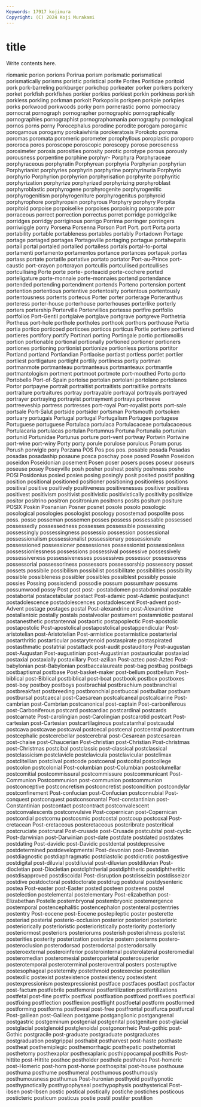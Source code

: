 ```yaml
---
Keywords: 17917 kojimura
Copyright: (C) 2024 Koji Murakami
---
```


# title

Write contents here.



riomanic porion porions Porirua porism porismatic porismatical porismatically porisms
poristic poristical porite Porites Poritidae poritoid pork pork-barreling porkburger porkchop
porkeater porker porkers porkery porket porkfish porkfishes porkier porkies porkiest
porkin porkiness porkish porkless porkling porkman porkolt Porkopolis porkpen porkpie
porkpies porks porkwood porkwoods porky porn pornerastic porno pornocracy pornocrat
pornograph pornographer pornographic pornographically pornographies pornographist pornographomania pornography pornological pornos
porns porny Porocephalus porodine porodite porogam porogamic porogamous porogamy porokaiwhiria
porokeratosis Porokoto poroma poromas poromata poromeric porometer porophyllous poroplastic poroporo
pororoca poros poroscope poroscopic poroscopy porose poroseness porosimeter porosis porosities
porosity porotic porotype porous porously porousness porpentine porphine porphyr- Porphyra
Porphyraceae porphyraceous porphyratin Porphyrean porphyria Porphyrian porphyrian Porphyrianist porphyries porphyrin
porphyrine porphyrinuria Porphyrio porphyrio Porphyrion porphyrion porphyrisation porphyrite porphyritic porphyrization
porphyrize porphyrized porphyrizing porphyroblast porphyroblastic porphyrogene porphyrogenite porphyrogenitic porphyrogenitism porphyrogeniture
porphyrogenitus porphyroid porphyrophore porphyropsin porphyrous Porphyry porphyry Porpita porpitoid porpoise
porpoiselike porpoises porpoising porporate porr porraceous porrect porrection porrectus porret
porridge porridgelike porridges porridgy porriginous porrigo Porrima porringer porringers porriwiggle
porry Porsena Porsenna Porson Port Port. port Porta porta portability
portable portableness portables portably Portadown Portage portage portaged portages Portageville
portaging portague portahepatis portail portal portaled portalled portalless portals portal-to-portal
portamenti portamento portamentos portance portances portapak portas portass portate portatile
portative portato portator Port-au-Prince port-caustic port-crayon portcrayon portcullis portcullised portcullises
portcullising Porte porte porte- porteacid porte-cochere ported porteligature porte-monnaie porte-monnaies
portend portendance portended portending portendment portends Porteno portension portent portention
portentious portentive portentosity portentous portentously portentousness portents porteous Porter porter
porterage Porteranthus porteress porter-house porterhouse porterhouses porterlike porterly porters portership
Porterville Portervillios portesse portfire portfolio portfolios Port-Gentil portglaive portglave portgrave
portgreve Porthetria Portheus port-hole porthole portholes porthook porthors porthouse Portia
portia portico porticoed porticoes porticos porticus Portie portiere portiered portieres
portifory portify Portinari porting Portingale portio portiomollis portion portionable portional
portionally portioned portioner portioners portiones portioning portionist portionize portionless portions
portitor Portland portland Portlandian Portlaoise portlast portless portlet portlier portliest
portligature portlight portlily portliness portly portman portmanmote portmanteau portmanteaus portmanteaux
portmantle portmantologism portment portmoot portmote port-mouthed Porto porto Portobello Port-of-Spain
portoise portolan portolani portolano portolanos Portor portpayne portrait portraitist portraitists
portraitlike portraits portraiture portraitures portray portrayable portrayal portrayals portrayed portrayer
portraying portrayist portrayment portrays portreeve portreeveship portress portresses port-royal Port-royalist
ports port-sale portsale Port-Salut portside portsider portsman Portsmouth portsoken portuary
portugais Portugal portugal Portugalism Portugee portugese Portuguese portuguese Portulaca portulaca
Portulacaceae portulacaceous Portulacaria portulacas portulan Portumnus Portuna Portunalia portunian portunid
Portunidae Portunus porture port-vent portway Portwin Portwine port-wine port-winy Porty
porty porule porulose porulous Porum porus Porush porwigle pory Porzana
POS Pos pos pos. posable posada Posadas posadas posadaship posaune
posca poschay pose posed Posehn Poseidon poseidon Poseidonian posement Posen
poser posers poses poseur poseurs poseuse posey Poseyville posh posher
poshest poshly poshness posho POSI Posidonius posied posies posing posingly
posit posited positif positing position positional positioned positioner positioning positionless
positions positival positive positively positiveness positivenesses positiver positives positivest positivism
positivist positivistic positivistically positivity positivize positor positrino positron positronium positrons
posits positum positure POSIX Poskin Posnanian Posner posnet posole posolo
posologic posological posologies posologist posology posostemad pospolite poss poss. posse
posseman possemen posses possess possessable possessed possessedly possessedness possesses possessible
possessing possessingly possessingness possessio possession possessional possessionalism possessionalist possessionary possessionate
possessioned possessioner possessiones possessionist possessionless possessionlessness possessions possessival possessive possessively
possessiveness possessivenesses possessives possessor possessoress possessorial possessoriness possessors possessorship possessory
posset possets possibile possibilism possibilist possibilitate possibilities possibility possible possibleness
possibler possibles possiblest possibly possie possies Possing possisdendi possodie possum
possumhaw possums possumwood possy Post post post- postabdomen postabdominal postable
postabortal postacetabular postact Post-adamic post-Adamic postadjunct postadolescence postadolescences postadolescent Post-advent
post-Advent postage postages postal Post-alexandrine post-Alexandrine postallantoic postally postals postalveolar
postament postamniotic postanal postanesthetic postantennal postaortic postapoplectic Post-apostolic postapostolic Post-apostolical
postapostolical postappendicular Post-aristotelian post-Aristotelian Post-armistice postarmistice postarterial postarthritic postarticular postarytenoid
postaspirate postaspirated postasthmatic postatrial postattack post-audit postauditory Post-augustan post-Augustan Post-augustinian
post-Augustinian postauricular postaxiad postaxial postaxially postaxillary Post-azilian Post-aztec post-Aztec Post-babylonian
post-Babylonian postbaccalaureate post-bag postbag postbags postbaptismal postbase Post-basket-maker post-bellum postbellum
Post-biblical post-Biblical postbiblical post-boat postbook postbox postboxes post-boy postboy postboys
postbrachial postbrachium postbranchial postbreakfast postbreeding postbronchial postbuccal postbulbar postburn postbursal
postcaecal post-Caesarean postcalcaneal postcalcarine Post-cambrian post-Cambrian postcanonical post-captain Post-carboniferous post-Carboniferous
postcard postcardiac postcardinal postcards postcarnate Post-carolingian post-Carolingian postcarotid postcart Post-cartesian
post-Cartesian postcartilaginous postcatarrhal postcaudal postcava postcavae postcaval postcecal postcenal postcentral
postcentrum postcephalic postcerebellar postcerebral post-Cesarean postcesarean post-chaise post-Chaucerian Post-christian post-Christian
Post-christmas post-Christmas postcibal postclassic post-classical postclassical postclassicism postclavicle postclavicula postclavicular
postclimax postclitellian postclival postcode postcoenal postcoital postcollege postcolon postcolonial Post-columbian
post-Columbian postcolumellar postcomitial postcommissural postcommissure postcommunicant Post-Communion Postcommunion post-communion postcommunion
postconceptive postconcretism postconcretist postcondition postcondylar postconfinement Post-confucian post-Confucian postconnubial Post-conquest
postconquest postconsonantal Post-constantinian post-Constantinian postcontact postcontract postconvalescent postconvalescents postconvulsive Post-copernican
post-Copernican postcordial postcornu postcosmic postcostal postcoup postcoxal Post-cretacean Post-cretaceous postcretaceous
postcribrate postcritical postcruciate postcrural Post-crusade post-Crusade postcubital post-cyclic Post-darwinian post-Darwinian
post-date postdate postdated postdates postdating Post-davidic post-Davidic postdental postdepressive postdetermined
postdevelopmental Post-devonian post-Devonian postdiagnostic postdiaphragmatic postdiastolic postdicrotic postdigestive postdigital post-diluvial
postdiluvial post-diluvian postdiluvian Post-diocletian post-Diocletian postdiphtherial postdiphtheric postdiphtheritic postdisapproved postdiscoidal
Post-disruption postdisseizin postdisseizor postdive postdoctoral postdoctorate postdrug postdural postdysenteric postea
Post-easter post-Easter posted posteen posteens postel postelection postelemental postelementary Post-elizabethan
post-Elizabethan Postelle postembryonal postembryonic postemergence postemporal postencephalitic postencephalon postenteral postentries
postentry Post-eocene post-Eocene postepileptic poster posterette posteriad posterial posterio-occlusion posterior
posteriori posterioric posteriorically posterioristic posterioristically posteriority posteriorly posteriormost posteriors posteriorums
posterish posterishness posterist posterities posterity posterization posterize postern posterns postero-
posteroclusion posterodorsad posterodorsal posterodorsally posteroexternal posteroinferior posterointernal posterolateral posteromedial posteromedian
posteromesial posteroparietal posterosuperior posterotemporal posteroterminal posteroventral posters posteruptive postesophageal posteternity
postethmoid postexercise postexilian postexilic postexist postexistence postexistency postexistent postexpressionism postexpressionist
postface postfaces postfact postfactor post-factum postfebrile postfemoral postfertilization postfertilizations postfetal
post-fine postfix postfixal postfixation postfixed postfixes postfixial postfixing postflection postflexion
postflight postfoetal postform postformed postforming postforms postfoveal post-free postfrontal postfurca
postfurcal Post-galilean post-Galilean postgame postganglionic postgangrenal postgastric postgeminum postgenial postgenital
postgeniture post-glacial postglacial postglenoid postglenoidal postgonorrheic Post-gothic post-Gothic postgracile post-graduate
postgraduate postgraduates postgraduation postgrippal posthabit postharvest post-haste posthaste postheat posthemiplegic
posthemorrhagic posthepatic posthetomist posthetomy posthexaplar posthexaplaric posthippocampal posthitis Post-hittite post-Hittite
posthoc postholder posthole postholes Post-homeric post-Homeric post-horn post-horse posthospital post-house
posthouse posthuma posthume posthumeral posthumous posthumously posthumousness posthumus Post-huronian posthyoid
posthypnotic posthypnotically posthypophyseal posthypophysis posthysterical Post-ibsen post-Ibsen postic postical postically
postiche postiches posticous posticteric posticum posticus postie postil postiler postilion
